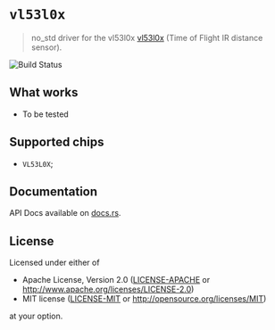 # `vl53l0x`

> no_std driver for the vl53l0x [vl53l0x](https://www.st.com/resource/en/datasheet/vl53l0x.pdf) (Time of Flight IR distance sensor).

![Build Status](https://github.com/baumbus/vl53l0x/actions/workflows/ci.yaml/badge.svg)

## What works

- To be tested

## Supported chips

- `VL53L0X`;

## Documentation

API Docs available on [docs.rs](https://docs.rs/vl53l0x).

## License

Licensed under either of

- Apache License, Version 2.0 ([LICENSE-APACHE](LICENSE-APACHE) or
  <http://www.apache.org/licenses/LICENSE-2.0>)
- MIT license ([LICENSE-MIT](LICENSE-MIT) or <http://opensource.org/licenses/MIT>)

at your option.
